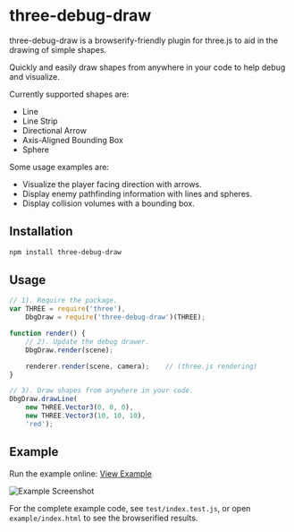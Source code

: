 three-debug-draw
================

three-debug-draw is a browserify-friendly plugin for three.js to aid in the drawing of simple shapes.

Quickly and easily draw shapes from anywhere in your code to help debug and visualize.

Currently supported shapes are:
 * Line
 * Line Strip
 * Directional Arrow
 * Axis-Aligned Bounding Box
 * Sphere

Some usage examples are:
 * Visualize the player facing direction with arrows.
 * Display enemy pathfinding information with lines and spheres.
 * Display collision volumes with a bounding box.

## Installation
``` bash
npm install three-debug-draw
```

## Usage

```javascript
// 1). Require the package.
var THREE = require('three'),
    DbgDraw = require('three-debug-draw')(THREE);

function render() {
    // 2). Update the debug drawer.
    DbgDraw.render(scene);

    renderer.render(scene, camera);    // (three.js rendering)
}

// 3). Draw shapes from anywhere in your code.
DbgDraw.drawLine(
    new THREE.Vector3(0, 0, 0),
    new THREE.Vector3(10, 10, 10),
    'red');

```

## Example

Run the example online: [View Example](http://doggan.github.io/three-debug-draw/example/index.html)

![Example Screenshot](https://raw.github.com/doggan/three-debug-draw/screenshots/example01.png "Example Screenshot")

For the complete example code, see `test/index.test.js`, or open `example/index.html` to see the browserified results.
